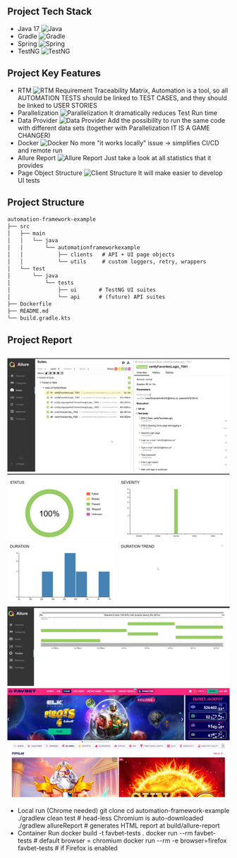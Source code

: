 ## Project Tech Stack
- Java 17 ![Java](https://img.shields.io/badge/Java-17-blue)
- Gradle ![Gradle](https://img.shields.io/badge/Gradle-blue)
- Spring ![Spring](https://img.shields.io/badge/Spring-green)
- TestNG ![TestNG](https://img.shields.io/badge/TestNG-orange)

## Project Key Features
- RTM ![RTM](https://img.shields.io/badge/RTM-Traceability-blue)
Requirement Traceability Matrix, Automation is a tool, so all AUTOMATION TESTS should be linked to TEST CASES, and they should be linked to USER STORIES
- Parallelization ![Parallelization](https://img.shields.io/badge/Parallelization-Game_Changer-brightgreen)
It dramatically reduces Test Run time
- Data Provider ![Data Provider](https://img.shields.io/badge/Data_Provider-Game_Changer-brightgreen)
Add the possibility to run the same code with different data sets (together with Parallelization IT IS A GAME CHANGER)
- Docker ![Docker](https://img.shields.io/badge/Docker-Support-blue)
No more "it works locally" issue -> simplifies CI/CD and remote run
- Allure Report ![Allure Report](https://img.shields.io/badge/Allure_Report-Statistics-blue)
Just take a look at all statistics that it provides
- Page Object Structure ![Client Structure](https://img.shields.io/badge/Client_Structure-OOP-yellow)
It will make easier to develop UI tests

## Project Structure
```text
automation-framework-example
├── src
│   ├── main
│   │   └── java
│   │       └── automationframeworkexample
│   │           ├── clients   # API + UI page objects
│   │           └── utils     # custom loggers, retry, wrappers
│   └── test
│       └── java
│           └── tests
│               ├── ui       # TestNG UI suites
│               └── api      # (future) API suites
├── Dockerfile
├── README.md
└── build.gradle.kts
```

## Project Report
![Main Report Screen](report-exmple/FavbetReport1.jpg)
![Statistics](report-exmple/FavbetReport2.jpg)
![Timing](report-exmple/FavbetReport3.jpg)
![Screen](report-exmple/FavbetReport4.jpg)
-------------------------------------------------------------------------------------
- Local run (Chrome needed)
git clone 
cd automation-framework-example
./gradlew clean test                # head-less Chromium is auto-downloaded
./gradlew allureReport              # generates HTML report at build/allure-report
- Container Run
docker build -t favbet-tests .
docker run --rm favbet-tests               # default browser = chromium
docker run --rm -e browser=firefox favbet-tests   # if Firefox is enabled



